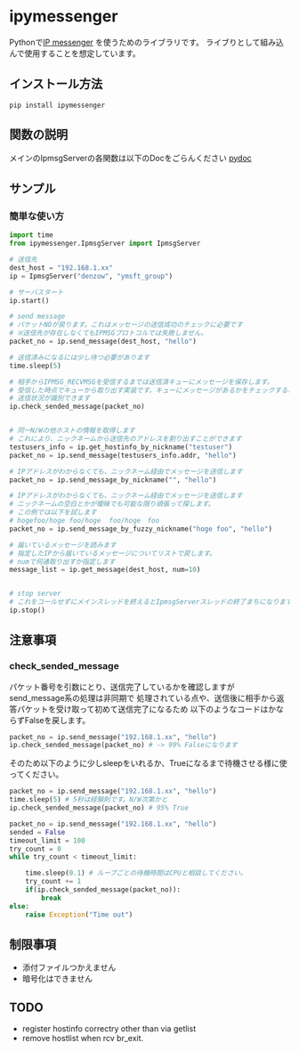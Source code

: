 # ipymessenger

Pythonで[IP messenger](http://ipmsg.org/) を使うためのライブラリです。
ライブりとして組み込んで使用することを想定しています。


## インストール方法

```
pip install ipymessenger
```

## 関数の説明

メインのIpmsgServerの各関数は以下のDocをごらんください
[pydoc]("./IpmsgServer.html")



## サンプル

### 簡単な使い方

```python
import time
from ipymessenger.IpmsgServer import IpmsgServer

# 送信先
dest_host = "192.168.1.xx"
ip = IpmsgServer("denzow", "ymsft_group")

# サーバスタート
ip.start()

# send message
# パケットNOが戻ります。これはメッセージの送信成功のチェックに必要です
# ※送信先が存在しなくてもIPMSGプロトコルでは失敗しません。
packet_no = ip.send_message(dest_host, "hello")

# 送信済みになるには少し待つ必要があります
time.sleep(5)

# 相手からIPMSG_RECVMSGを受信するまでは送信済キューにメッセージを保存します。
# 受信した時点でキューから取り出す実装です。キューにメッセージがあるかをチェックすることで
# 送信状況が識別できます
ip.check_sended_message(packet_no)


# 同一N/Wの他ホストの情報を取得します
# これにより、ニックネームから送信先のアドレスを割り出すことができます
testusers_info = ip.get_hostinfo_by_nickname("testuser")
packet_no = ip.send_message(testusers_info.addr, "hello")

# IPアドレスがわからなくても、ニックネーム経由でメッセージを送信します
packet_no = ip.send_message_by_nickname("", "hello")

# IPアドレスがわからなくても、ニックネーム経由でメッセージを送信します
# ニックネームの空白とかが曖昧でも可能な限り頑張って探します。
# この例では以下を試します
# hogefoo/hoge foo/hoge  foo/hoge　foo
packet_no = ip.send_message_by_fuzzy_nickname("hoge foo", "hello")

# 届いているメッセージを読みます
# 指定したIPから届いているメッセージについてリストで戻します。
# numで何通取り出すか指定します
message_list = ip.get_message(dest_host, num=10)


# stop server
# これをコールせずにメインスレッドを終えるとIpmsgServerスレッドの終了まちになります
ip.stop()
```

## 注意事項

### check_sended_message

パケット番号を引数にとり、送信完了しているかを確認しますがsend_message系の処理は非同期で
処理されている点や、送信後に相手から返答パケットを受け取って初めて送信完了になるため
以下のようなコードはかならずFalseを戻します。

```python
packet_no = ip.send_message("192.168.1.xx", "hello")
ip.check_sended_message(packet_no) # -> 99% Falseになります
```

そのため以下のように少しsleepをいれるか、Trueになるまで待機させる様に使ってください。

```python
packet_no = ip.send_message("192.168.1.xx", "hello")
time.sleep(5) # 5秒は経験則です。N/W次第かと
ip.check_sended_message(packet_no) # 95% True
```

```python
packet_no = ip.send_message("192.168.1.xx", "hello")
sended = False
timeout_limit = 100
try_count = 0
while try_count < timeout_limit:

    time.sleep(0.1) # ループごとの待機時間はCPUと相談してください。
    try_count += 1
    if(ip.check_sended_message(packet_no)):
        break
else:
    raise Exception("Time out")
```



## 制限事項

* 添付ファイルつかえません
* 暗号化はできません

## TODO

* register hostinfo correctry other than via getlist
* remove hostlist when rcv br_exit.